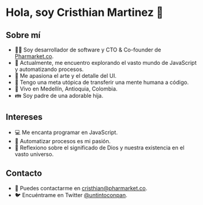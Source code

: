 # Hola, soy Cristhian Martinez 👋

## Sobre mí
- 👨‍💻 Soy desarrollador de software y CTO & Co-founder de [Pharmarket.co](https://pharmarket.co).
- 🌱 Actualmente, me encuentro explorando el vasto mundo de JavaScript y automatizando procesos.
- 🎨 Me apasiona el arte y el detalle del UI.
- 🤖 Tengo una meta utópica de transferir una mente humana a código.
- 🏡 Vivo en Medellín, Antioquia, Colombia.
- 👪 Soy padre de una adorable hija.

## Intereses
- 💻 Me encanta programar en JavaScript.
- 🚀 Automatizar procesos es mi pasión.
- 🌌 Reflexiono sobre el significado de Dios y nuestra existencia en el vasto universo.

## Contacto
- 📧 Puedes contactarme en [cristhian@pharmarket.co](cristhian@pharmarket.co).
- 🐦 Encuéntrame en Twitter [@untintoconpan](https://twitter.com/untintoconpan).
